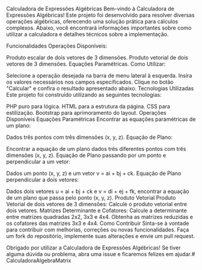 
Calculadora de Expressões Algébricas
Bem-vindo à Calculadora de Expressões Algébricas! Este projeto foi desenvolvido para resolver diversas operações algébricas, oferecendo uma solução prática para cálculos complexos. Abaixo, você encontrará informações importantes sobre como utilizar a calculadora e detalhes técnicos sobre a implementação.

Funcionalidades
Operações Disponíveis:

Produto escalar de dois vetores de 3 dimensões.
Produto vetorial de dois vetores de 3 dimensões.
Equações Paramétricas.
Como Utilizar:

Selecione a operação desejada na barra de menu lateral à esquerda.
Insira os valores necessários nos campos especificados.
Clique no botão "Calcular" e confira o resultado apresentado abaixo.
Tecnologias Utilizadas
Este projeto foi construído utilizando as seguintes tecnologias:

PHP puro para lógica.
HTML para a estrutura da página.
CSS para estilização.
Bootstrap para aprimoramento do layout.
Operações Disponíveis
Equações Paramétricas
Encontrar as equações paramétricas de um plano:

Dados três pontos com três dimensões (x, y, z).
Equação de Plano:

Encontrar a equação de um plano dados três diferentes pontos com três dimensões (x, y, z).
Equação de Plano passando por um ponto e perpendicular a um vetor:

Dados um ponto (x, y, z) e um vetor v = ai + bj + ck.
Equação de Plano perpendicular a dois vetores:

Dados dois vetores u = ai + bj + ck e v = di + ej + fk, encontrar a equação de um plano que passa pelo ponto (x, y, z).
Produto Vetorial
Produto Vetorial de dois vetores de 3 dimensões:
Calcule o produto vetorial entre dois vetores.
Matrizes
Determinante e Cofatores:
Calcule a determinante entre matrizes quadradas 2x2, 3x3 e 4x4.
Obtenha as matrizes reduzidas e os cofatores das matrizes 3x3 e 4x4.
Como Contribuir
Sinta-se à vontade para contribuir com melhorias, correções ou novas funcionalidades. Faça um fork do repositório, implemente suas alterações e envie um pull request.

Obrigado por utilizar a Calculadora de Expressões Algébricas! Se tiver alguma dúvida ou problema, abra uma issue e ficaremos felizes em ajudar.# CalculadoraAlgebraMatrix
